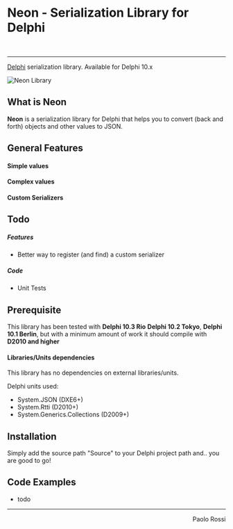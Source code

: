 # Neon - Serialization Library for Delphi

<br />

<hr />

[Delphi](https://www.embarcadero.com/products/delphi) serialization library. Available for Delphi 10.x

![Neon Library](https://user-images.githubusercontent.com/4686497/54478586-175c9500-4814-11e9-98c3-09b9aca9ad66.png)

## What is Neon

**Neon** is a serialization library for Delphi that helps you to convert (back and forth) objects and other values to JSON.

## General Features

#### Simple values

#### Complex values

#### Custom Serializers


## Todo

##### Features
- Better way to register (and find) a custom serializer

##### Code
- Unit Tests

## Prerequisite
This library has been tested with **Delphi 10.3 Rio** **Delphi 10.2 Tokyo**, **Delphi 10.1 Berlin**, but with a minimum amount of work it should compile with **D2010 and higher**

#### Libraries/Units dependencies
This library has no dependencies on external libraries/units.

Delphi units used:
- System.JSON (DXE6+)
- System.Rtti (D2010+)
- System.Generics.Collections (D2009+)

## Installation
Simply add the source path "Source" to your Delphi project path and.. you are good to go!

## Code Examples
- todo

<hr />
<div style="text-align:right">Paolo Rossi</div>
